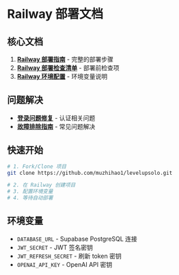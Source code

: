 # Railway 部署文档

## 核心文档

1. **[Railway 部署指南](./RAILWAY_DEPLOYMENT_GUIDE.md)** - 完整的部署步骤
2. **[Railway 部署检查清单](./RAILWAY_DEPLOYMENT_CHECKLIST.md)** - 部署前检查项
3. **[Railway 环境配置](./RAILWAY_ENV_CONFIG.md)** - 环境变量说明

## 问题解决

- **[登录问题修复](./DEPLOYMENT_LOGIN_FIX.md)** - 认证相关问题
- **[故障排除指南](../RAILWAY_DEPLOYMENT_TROUBLESHOOTING.md)** - 常见问题解决

## 快速开始

```bash
# 1. Fork/Clone 项目
git clone https://github.com/muzhihao1/levelupsolo.git

# 2. 在 Railway 创建项目
# 3. 配置环境变量
# 4. 等待自动部署
```

## 环境变量

- `DATABASE_URL` - Supabase PostgreSQL 连接
- `JWT_SECRET` - JWT 签名密钥
- `JWT_REFRESH_SECRET` - 刷新 token 密钥
- `OPENAI_API_KEY` - OpenAI API 密钥